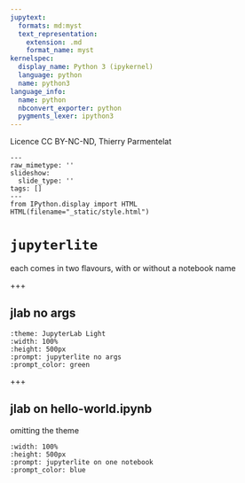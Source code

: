 ```yaml
---
jupytext:
  formats: md:myst
  text_representation:
    extension: .md
    format_name: myst
kernelspec:
  display_name: Python 3 (ipykernel)
  language: python
  name: python3
language_info:
  name: python
  nbconvert_exporter: python
  pygments_lexer: ipython3
---
```


Licence CC BY-NC-ND, Thierry Parmentelat

```{raw-cell}
---
raw_mimetype: ''
slideshow:
  slide_type: ''
tags: []
---
from IPython.display import HTML
HTML(filename="_static/style.html")
```

# `jupyterlite`

each comes in two flavours, with or without a notebook name

+++

## jlab no args

```{jupyterlite}
:theme: JupyterLab Light
:width: 100%
:height: 500px
:prompt: jupyterlite no args
:prompt_color: green
```

+++

## jlab on hello-world.ipynb

omitting the theme

```{jupyterlite} hello-world.ipynb
:width: 100%
:height: 500px
:prompt: jupyterlite on one notebook
:prompt_color: blue
```
